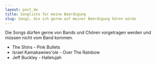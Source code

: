 ```yaml
---
layout: post_de
title: Songliste für meine Beerdigung
slug: Songs, die ich gerne auf meiner Beerdigung hören würde
---
```


Die Songs dürfen gerne von Bands und Chören vorgetragen werden und müssen nicht vom Band kommen.

* The Shins - Pink Bullets
* Israel Kamakawiwo'ole - Over The Rainbow
* Jeff Buckley - Hallelujah
